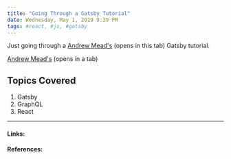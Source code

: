 ```yaml
---
title: "Going Through a Gatsby Tutorial"
date: Wednesday, May 1, 2019 9:39 PM
tags: #react, #js, #gatsby
---
```


Just going through a [Andrew Mead's](https://www.mead.io) (opens in this tab) Gatsby tutorial.

<a href="https://www.mead.io" target="_blank">Andrew Mead's</a> (opens in a tab)

## Topics Covered

1. Gatsby
2. GraphQL
3. React




---
#### Links:


#### References:
